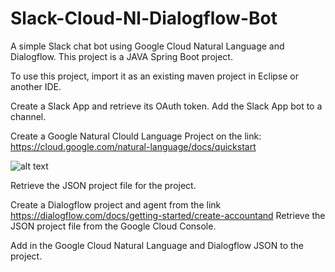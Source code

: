 # Slack-Cloud-Nl-Dialogflow-Bot
A simple Slack chat bot using Google Cloud Natural Language and Dialogflow.
This project is a JAVA Spring Boot project.

To use this project, import it as an existing maven project in Eclipse or another IDE.

Create a Slack App and retrieve its OAuth token. Add the Slack App bot to a channel.

Create a Google Natural Clould Language Project on the link: https://cloud.google.com/natural-language/docs/quickstart

![alt text](https://i.imgur.com/G7jcH1f.png)

Retrieve the JSON project file for the project.

Create a Dialogflow project and agent from the link https://dialogflow.com/docs/getting-started/create-accountand 
Retrieve the JSON project file from the Google Cloud Console.

Add in the Google Cloud Natural Language and Dialogflow JSON to the project.
